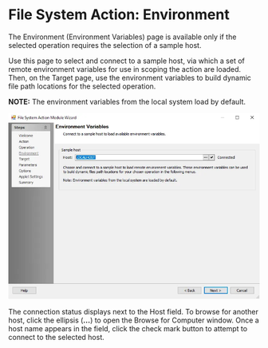 # File System Action: Environment

The Environment (Environment Variables) page is available only if the selected operation requires
the selection of a sample host.

Use this page to select and connect to a sample host, via which a set of remote environment
variables for use in scoping the action are loaded. Then, on the Target page, use the environment
variables to build dynamic file path locations for the selected operation.

**NOTE:** The environment variables from the local system load by default.

![File System Action Module Wizard Environment page](../../../../../../static/img/product_docs/accessanalyzer/admin/action/filesystem/environment.webp)

The connection status displays next to the Host field. To browse for another host, click the
ellipsis (**…**) to open the Browse for Computer window. Once a host name appears in the field,
click the check mark button to attempt to connect to the selected host.
